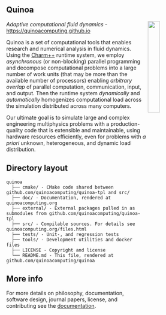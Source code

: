 ## Quinoa

<img src="https://quinoacomputing.github.io/quinoa.svg" align="right" width="25%" background=transparent>

_Adaptive computational fluid dynamics_ - https://quinoacomputing.github.io

Quinoa is a set of computational tools that enables research and numerical
analysis in fluid dynamics. Using the [Charm++](http://charmplusplus.org)
runtime system, we employ _asynchronous_ (or non-blocking) parallel programming
and decompose computational problems into a large number of work units (that may
be more than the available number of processors) enabling _arbitrary
overlap_ of parallel computation, communication, input, and output. Then the
runtime system _dynamically_ and _automatically_ homogenizes computational load
across the simulation distributed across many computers.

Our ultimate goal is to simulate large and complex engineering multiphysics
problems with a production-quality code that is extensible and maintainable,
using hardware resources efficiently, even for problems with _a priori_
unknown, heterogeneous, and dynamic load distribution.

## Directory layout

    quinoa
      ├── cmake/ - CMake code shared between github.com/quinoacomputing/quinoa-tpl and src/
      ├── doc/ - Documentation, rendered at quinoacomputing.org
      ├── external/ - External packages pulled in as submodules from github.com/quinoacomputing/quinoa-tpl
      ├── src/ - Compilable sources. For details see quinoacomputing.org/files.html
      ├── tests/ - Unit-, and regression tests
      ├── tools/ - Development utilities and docker files
      ├── LICENSE - Copyright and license
      └── README.md - This file, rendered at github.com/quinoacomputing/quinoa

## More info

For more details on philosophy, documentation, software design, journal papers,
license, and contributing see the
[documentation](https://quinoacomputing.github.io).

